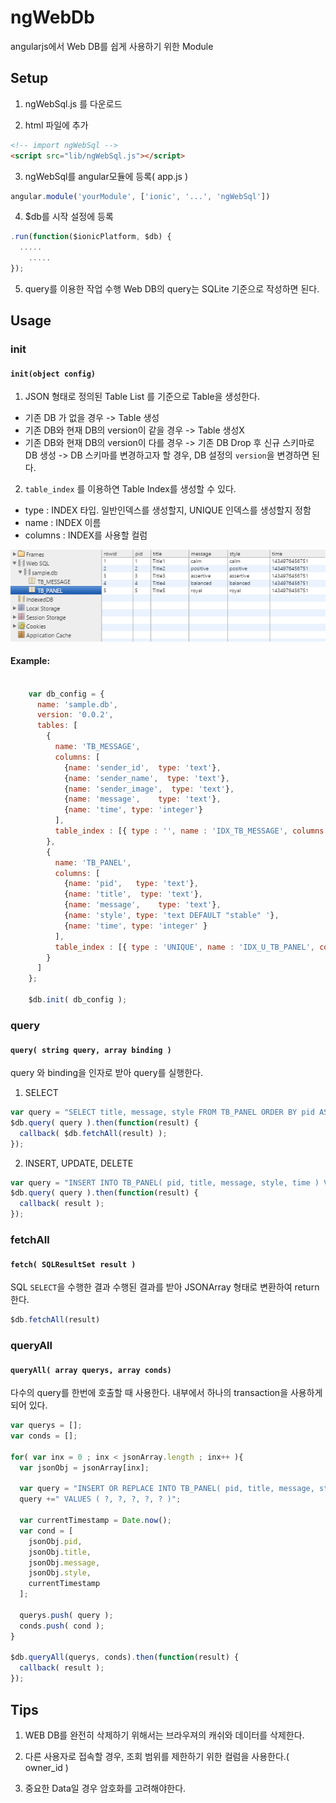 ngWebDb
====================

angularjs에서 Web DB를 쉽게 사용하기 위한 Module

Setup
---------------------
1. ngWebSql.js 를 다운로드

2. html 파일에 추가


```html
<!-- import ngWebSql -->
<script src="lib/ngWebSql.js"></script>
```

3. ngWebSql를 angular모듈에 등록( app.js )

```javascript 
angular.module('yourModule', ['ionic', '...', 'ngWebSql'])
```

4. $db를 시작 설정에 등록 
```javascript 
.run(function($ionicPlatform, $db) {
  .....
	.....
});
```

5. query를 이용한 작업 수행
Web DB의 query는 SQLite 기준으로 작성하면 된다.

Usage
---------------------

### init
#### `init(object config)`

1. JSON 형태로 정의된 Table List 를 기준으로 Table을 생성한다.
 - 기존 DB 가 없을 경우 -> Table 생성
 - 기존 DB와 현재 DB의 version이 같을 경우 -> Table 생성X
 - 기존 DB와 현재 DB의 version이 다를 경우 -> 기존 DB Drop 후 신규 스키마로 DB 생성
   -> DB 스키마를 변경하고자 할 경우, DB 설정의 `version`을 변경하면 된다.

2. `table_index` 를 이용하연 Table Index를 생성할 수 있다.
 - type : INDEX 타입. 일반인덱스를 생성할지, UNIQUE 인덱스를 생성할지 정함
 - name : INDEX 이름
 - columns : INDEX를 사용할 컬럼


![alt tag](https://raw.githubusercontent.com/0nlyoung7/ngWebSql/master/www/img/db.png)

#### Example:
```javascript

    var db_config = {
      name: 'sample.db',
      version: '0.0.2',
      tables: [
        {
          name: 'TB_MESSAGE',
          columns: [
            {name: 'sender_id',  type: 'text'},
            {name: 'sender_name',  type: 'text'},
            {name: 'sender_image',  type: 'text'},
            {name: 'message',    type: 'text'},
            {name: 'time', type: 'integer'}
          ],
          table_index : [{ type : '', name : 'IDX_TB_MESSAGE', columns : [ 'owner_id' ] }]
        },
        {
          name: 'TB_PANEL',
          columns: [
            {name: 'pid',   type: 'text'},
            {name: 'title',  type: 'text'},
            {name: 'message',    type: 'text'},
            {name: 'style', type: 'text DEFAULT "stable" '},
            {name: 'time', type: 'integer' }
          ],
          table_index : [{ type : 'UNIQUE', name : 'IDX_U_TB_PANEL', columns : [ 'id', 'owner_id' ] }, { type : '', name : 'IDX_TB_PANEL', columns : [ 'owner_id' ] }]
        }
      ]
    };

    $db.init( db_config );
```

### query
#### `query( string query, array binding )`

query 와 binding을 인자로 받아 query를 실행한다.

1. SELECT

```javascript
var query = "SELECT title, message, style FROM TB_PANEL ORDER BY pid ASC; ";
$db.query( query ).then(function(result) {
  callback( $db.fetchAll(result) );
});

```

2. INSERT, UPDATE, DELETE
```javascript
var query = "INSERT INTO TB_PANEL( pid, title, message, style, time ) VALUES ( ?, ?, ?, ?, ? );" ;
$db.query( query ).then(function(result) {
  callback( result );
});

```

### fetchAll
#### `fetch( SQLResultSet result )`

SQL `SELECT`을 수행한 결과 수행된 결과를 받아 JSONArray 형태로 변환하여 return 한다.

```javascript
$db.fetchAll(result)
```

### queryAll
#### `queryAll( array querys, array conds)`

다수의 query를 한번에 호출할 때 사용한다. 내부에서 하나의 transaction을 사용하게 되어 있다.

```javascript
var querys = [];
var conds = [];

for( var inx = 0 ; inx < jsonArray.length ; inx++ ){
  var jsonObj = jsonArray[inx];

  var query = "INSERT OR REPLACE INTO TB_PANEL( pid, title, message, style, time ) ";
  query +=" VALUES ( ?, ?, ?, ?, ? )";

  var currentTimestamp = Date.now();
  var cond = [
    jsonObj.pid,
    jsonObj.title,
    jsonObj.message,
    jsonObj.style,
    currentTimestamp
  ];

  querys.push( query );
  conds.push( cond );
}

$db.queryAll(querys, conds).then(function(result) {
  callback( result );
});
```

Tips
---------------------

1. WEB DB를 완전히 삭제하기 위해서는 브라우져의 캐쉬와 데이터를 삭제한다.

2. 다른 사용자로 접속할 경우, 조회 범위를 제한하기 위한 컬럼을 사용한다.( owner_id )

3. 중요한 Data일 경우 암호화를 고려해야한다.
